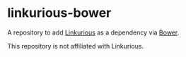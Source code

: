 # linkurious-bower

A repository to add [Linkurious](https://github.com/Linkurious/linkurious.js) as a dependency via [Bower](https://bower.io/).

This repository is not affiliated with Linkurious.